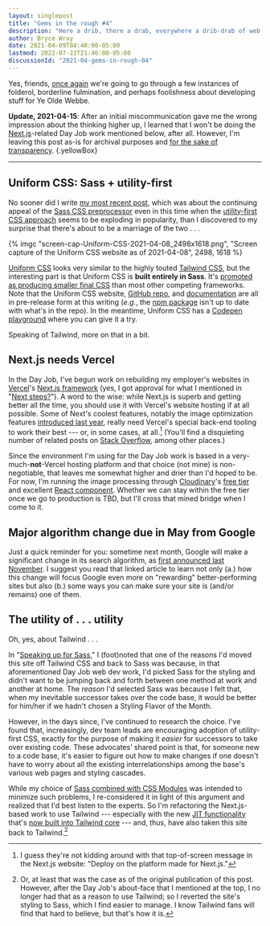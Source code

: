```yaml
---
layout: singlepost
title: "Gems in the rough #4"
description: "Here a drib, there a drab, everywhere a drib-drab of web dev miscellany."
author: Bryce Wray
date: 2021-04-09T04:40:00-05:00
lastmod: 2022-07-22T21:46:00-05:00
discussionId: "2021-04-gems-in-rough-04"
---
```


Yes, friends, [once again](/posts/2021/03/gems-in-rough-03/) we're going to go through a few instances of folderol, borderline fulmination, and perhaps foolishness about developing stuff for Ye Olde Webbe.

**Update, 2021-04-15**: After an initial miscommunication gave me the wrong impression about the thinking higher up, I learned that I won't be doing the [Next.js](https://nextjs.org)-related Day Job work mentioned below, after all. However, I'm leaving this post as-is for archival purposes and [for the sake of transparency](/posts/2019/10/otoh/).
{.yellowBox}

---

## Uniform CSS: Sass + utility-first

No sooner did I write [my most recent post](/posts/2021/04/speaking-up-for-sass/), which was about the continuing appeal of the [Sass CSS preprocessor](https://sass-lang.com) even in this time when the [utility-first CSS approach](https://blog.usejournal.com/utility-first-css-ridiculously-fast-front-end-development-for-almost-every-design-503130d8fefc) seems to be exploding in popularity, than I discovered to my surprise that there's about to be a marriage of the two&nbsp;.&nbsp;.&nbsp;.

{% imgc "screen-cap-Uniform-CSS-2021-04-08_2498x1618.png", "Screen capture of the Uniform CSS website as of 2021-04-08", 2498, 1618 %}

[Uniform CSS](https://uniformcss.com) looks very similar to the highly touted [Tailwind CSS](https://tailwindcss.com), but the interesting part is that Uniform CSS is **built entirely in Sass**. It's [promoted as producing smaller final CSS](https://uniformcss.com/docs/managing-file-size/#how-uniform-compares) than most other competing frameworks. Note that the Uniform CSS website, [GitHub repo](https://github.com/ThinkUniform/UniformCSS), and [documentation](https://uniformcss.com/docs/overview/) are all in pre-release form at this writing (*e.g.*,  the [npm package](https://www.npmjs.com/package/uniformcss) isn't up to date with what's in the repo). In the meantime, Uniform CSS has a [Codepen playground](https://codepen.io/UniformCSS/pen/poNNqaE) where you can give it a try.

Speaking of Tailwind, more on that in a bit.

## Next.js needs Vercel

In the Day Job, I've begun work on rebuilding my employer's websites in [Vercel](https://vercel.com)'s [Next.js framework](https://nextjs.org) (yes, I got approval for what I mentioned in "[Next steps?](/posts/2021/03/next-steps/)”). A word to the wise: while Next.js is superb and getting better all the time, you should use it with Vercel's website hosting if at all possible. Some of Next's coolest features, notably the image optimization features [introduced last year](https://nextjs.org/blog/next-10), really need Vercel's special back-end tooling to work their best --- or, in some cases, at all.[^VercelMktg] (You'll find a disquieting number of related posts on [Stack Overflow](https://stackoverflow.com), among other places.)

[^VercelMktg]: I guess they're not kidding around with that top-of-screen message in the Next.js website: "Deploy on the platform made for Next.js."

Since the environment I'm using for the Day Job work is based in a very-much-**not**-Vercel hosting platform and that choice (not mine) is non-negotiable, that leaves me somewhat higher and drier than I'd hoped to be. For now, I'm running the image processing through [Cloudinary](https://cloudinary.com)'s [free tier](https://cloudinary.com/pricing) and excellent [React component](https://github.com/cloudinary/cloudinary-react/). Whether we can stay within the free tier once we go to production is TBD, but I'll cross that mined bridge when I come to it.

## Major algorithm change due in May from Google

Just a quick reminder for you: sometime next month, Google will make a significant change in its search algorithm, as [first announced last November](https://developers.google.com/search/blog/2020/11/timing-for-page-experience). I suggest you read that linked article to learn not only (a.) how this change will focus Google even more on "rewarding" better-performing sites but also (b.) some ways you can make sure your site is (and/or remains) one of them.

## The utility of&nbsp;.&nbsp;.&nbsp;.&nbsp;utility

Oh, yes, about Tailwind&nbsp;.&nbsp;.&nbsp;.

In "[Speaking up for Sass](/posts/2021/04/speaking-up-for-sass/)," I (foot)noted that one of the reasons I'd moved this site off Tailwind CSS and back to Sass was because, in that aforementioned Day Job web dev work, I'd picked Sass for the styling and didn't want to be jumping back and forth between one method at work and another at home. The *reason* I'd selected Sass was because I felt that, when my inevitable successor takes over the code base, it would be better for him/her if we hadn't chosen a Styling Flavor of the Month.

However, in the days since, I've continued to research the choice. I've found that, increasingly, dev team leads are encouraging adoption of utility-first CSS, exactly for the purpose of making it *easier* for successors to take over existing code. These advocates’ shared point is that, for someone new to a code base, it's easier to figure out how to make changes if one doesn't have to worry about all the existing interrelationships among the base's various web pages and styling cascades.

While my choice of [Sass combined with CSS Modules](https://nextjs.org/docs/basic-features/built-in-css-support#sass-support) was intended to minimize such problems, I re-considered it in light of this argument and realized that I'd best listen to the experts. So I'm refactoring the Next.js-based work to use Tailwind --- especially with the new [JIT functionality](/posts/2021/03/jit-game-changer-tailwind-css/) that's [now built into Tailwind core](https://blog.tailwindcss.com/tailwindcss-2-1) --- and, thus, have also taken this site back to Tailwind.[^sassAfterAll]

[^sassAfterAll]: Or, at least that was the case as of the original publication of this post. However, after the Day Job's about-face that I mentioned at the top, I no longer had that as a reason to use Tailwind; so I reverted the site's styling to Sass, which I find easier to manage. I know Tailwind fans will find that hard to believe, but that's how it is.

